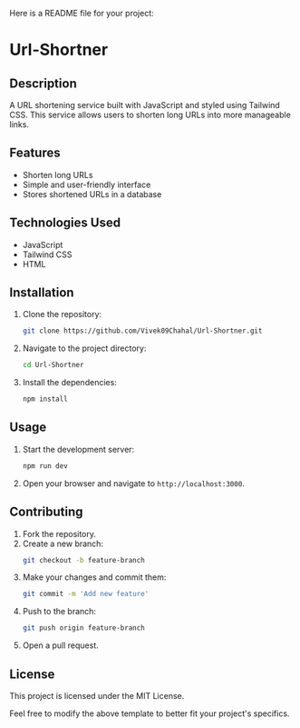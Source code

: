 Here is a README file for your project:

# Url-Shortner

## Description
A URL shortening service built with JavaScript and styled using Tailwind CSS. This service allows users to shorten long URLs into more manageable links.

## Features
- Shorten long URLs
- Simple and user-friendly interface
- Stores shortened URLs in a database

## Technologies Used
- JavaScript
- Tailwind CSS
- HTML

## Installation
1. Clone the repository:
    ```sh
    git clone https://github.com/Vivek09Chahal/Url-Shortner.git
    ```
2. Navigate to the project directory:
    ```sh
    cd Url-Shortner
    ```
3. Install the dependencies:
    ```sh
    npm install
    ```

## Usage
1. Start the development server:
    ```sh
    npm run dev
    ```
2. Open your browser and navigate to `http://localhost:3000`.

## Contributing
1. Fork the repository.
2. Create a new branch:
    ```sh
    git checkout -b feature-branch
    ```
3. Make your changes and commit them:
    ```sh
    git commit -m 'Add new feature'
    ```
4. Push to the branch:
    ```sh
    git push origin feature-branch
    ```
5. Open a pull request.

## License
This project is licensed under the MIT License.

Feel free to modify the above template to better fit your project's specifics.
